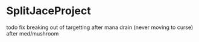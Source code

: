 # SplitJaceProject

todo
fix breaking out of targetting after mana drain (never moving to curse) after med/mushroom
